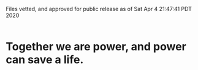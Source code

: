 Files vetted, and approved for public release as of Sat Apr  4 21:47:41 PDT 2020<br><br><h1>Together we are power, and power can save a life.</h1>

